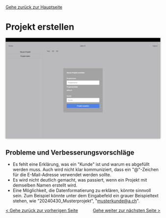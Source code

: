 [Gehe zurück zur Hauptseite](index.html)

# Projekt erstellen

<img src="screenshots/create_project.png" alt="Projekt-erstellen" style="max-width: 100%; box-shadow: 0 0 5px rgba(0, 0, 0, 0.3);">

## Probleme und Verbesserungsvorschläge

- Es fehlt eine Erklärung, was ein "Kunde" ist und warum es abgefüllt werden muss. Auch wird nicht klar kommuniziert, dass ein "@"-Zeichen für die E-Mail-Adresse verwendet werden sollte.
- Es wird nicht deutlich gemacht, was passiert, wenn ein Projekt mit demselben Namen erstellt wird.
- Eine Möglichkeit, die Datenformatierung zu erklären, könnte sinnvoll sein. Zum Beispiel könnte unter dem Eingabefeld ein grauer Beispieltext stehen, wie "20240430_Musterprojekt", "musterkunde@a.ch".

<div style="text-align: left; float: left;"><a href="main_view.html">< Gehe zurück zur vorherigen Seite</a></div>
<div style="text-align: right; float: right;"><a href="load_project.html">Gehe weiter zur nächsten Seite ></a></div>
